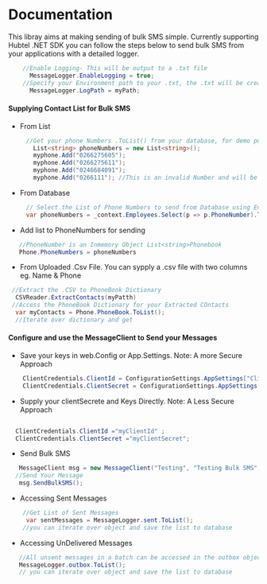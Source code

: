  #  Documentation
This libray aims at making sending of bulk SMS simple. Currently supporting Hubtel .NET SDK you can follow the steps below to send
bulk SMS from your applications with a detailed logger.

```cs
    //Enable Logging- This will be output to a .txt file
      MessageLogger.EnableLogging = true;
    //Specify your Environment path to your .txt, the .txt will be created automatically if it doesnt exist
      MessageLogger.LogPath = myPath;
```
#### Supplying Contact List for Bulk SMS
* From List
```cs
     //Get your phone Numbers .ToList() from your database, for demo purpose i am building the list
       List<string> phoneNumbers = new List<string>();
       myphone.Add("0266275605");
       myphone.Add("0266275611");
       myphone.Add("0246684091");
       myphone.Add("0266111"); //This is an invalid Number and will be saved to outbox.
  ``` 
* From Database
 ```cs
      // Select the List of Phone Numbers to send from Database using Entity
      var phoneNumbers = _context.Employees.Select(p => p.PhoneNumber).ToList();
 ```   
 
   * Add list to PhoneNumbers for sending 
  ```cs
     //PhoneNumber is an Inmemory Object List<string>Phonebook
     Phone.PhoneNumbers = phoneNumbers
 ```    

  
   * From Uploaded .Csv File. You can sypply a .csv file with two columns eg. Name & Phone
  ```cs
   //Extract the .CSV to PhoneBook Dictionary
    CSVReader.ExtractContacts(myPatth)     
   //Access the PhoneBook Dictionary for your Extracted COntacts 
    var myContacts = Phone.PhoneBook.ToList();
    //Iterate over dictionary and get 
  ```

  #### Configure and use the MessageClient to Send your Messages
   * Save your keys in web.Config or App.Settings. Note: A more Secure Approach
```cs   
    ClientCredentials.ClientId = ConfigurationSettings.AppSettings["ClientId"];
    ClientCredentials.ClientSecret = ConfigurationSettings.AppSettings["ClientSecret"];
   ```  
   * Supply your clientSecrete and Keys Directly. Note: A Less Secure Approach
  ```cs  
  
    ClientCredentials.ClientId ="myClientId" ;
    ClientCredentials.ClientSecret ="myClientSecret";
 ``` 
   * Send Bulk SMS
 ```cs  
    MessageClient msg = new MessageClient("Testing", "Testing Bulk SMS", true); 
   //Send Your Message
    msg.SendBulkSMS();
  ```   
  * Accessing Sent Messages
```cs
    //Get List of Sent Messages
     var sentMessages = MessageLogger.sent.ToList();
    //you can iterate over object and save the list to database
```   

  * Accessing UnDelivered Messages
 ```cs
    //All unsent messages in a batch can be accessed in the outbox object
    MessageLogger.outbox.ToList();
    // you can iterate over object and save the list to database
 ```    
